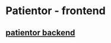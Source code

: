 # Patientor - frontend

## [patientor backend](https://github.com/I-keep-trying/fullstackopen-exercises/tree/master/part9/patientor-backend)
